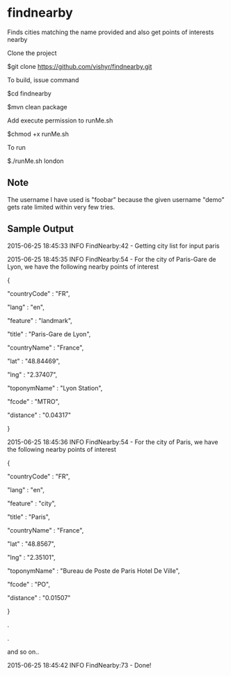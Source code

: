 # findnearby
Finds cities matching the name provided and also get points of interests nearby

Clone the project

$git clone https://github.com/vishyr/findnearby.git

To build, issue command

$cd findnearby

$mvn clean package

Add execute permission to runMe.sh

$chmod +x runMe.sh

To run 

$./runMe.sh london

Note
----
The username I have used is "foobar" because the given username "demo" gets rate limited within very few tries.

Sample Output
-------------
2015-06-25 18:45:33 INFO  FindNearby:42 - Getting city list for input paris

2015-06-25 18:45:35 INFO  FindNearby:54 - For the city of Paris-Gare de Lyon, we have the following nearby points of interest

{

  "countryCode" : "FR",
  
  "lang" : "en",
  
  "feature" : "landmark",
  
  "title" : "Paris-Gare de Lyon",
  
  "countryName" : "France",
  
  "lat" : "48.84469",
  
  "lng" : "2.37407",
  
  "toponymName" : "Lyon Station",
  
  "fcode" : "MTRO",
  
  "distance" : "0.04317"
  
}

2015-06-25 18:45:36 INFO  FindNearby:54 - For the city of Paris, we have the following nearby points of interest

{

  "countryCode" : "FR",
  
  "lang" : "en",
  
  "feature" : "city",
  
  "title" : "Paris",
  
  "countryName" : "France",
  
  "lat" : "48.8567",
  
  "lng" : "2.35101",
  
  "toponymName" : "Bureau de Poste de Paris Hotel De Ville",
  
  "fcode" : "PO",
  
  "distance" : "0.01507"
  
}

.

.

and so on..

2015-06-25 18:45:42 INFO  FindNearby:73 - Done!

